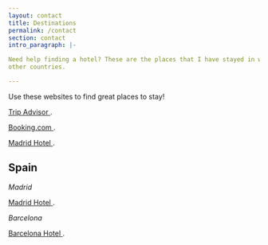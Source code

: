 ```yaml
---
layout: contact
title: Destinations
permalink: /contact
section: contact
intro_paragraph: |-

Need help finding a hotel? These are the places that I have stayed in when touring
other countries.

---
```

Use these websites to find great places to stay!

<a href="https://www.tripadvisor.com/?fid=03a13949-a2fe-45fc-adf0-14c2fd39dfcf">Trip Advisor
</a>.

<a href="https://www.booking.com/">Booking.com
</a>.

<a href="https://www.tripadvisor.com/Hotel_Review-g187514-d8331763-Reviews-Dear_Hotel_Madrid-Madrid.html">Madrid Hotel
</a>.



## **Spain**


*Madrid*

<a href="https://www.tripadvisor.com/Hotel_Review-g187514-d8331763-Reviews-Dear_Hotel_Madrid-Madrid.html">Madrid Hotel
</a>.

*Barcelona*

<a href="https://www.google.com/travel/hotels/Barcelona/entity/CgsI7semh7nNrZKlARAB?g2lb=4159844%2C4207876%2C4208993%2C4220292%2C4223281%2C4242898%2C4252106%2C4252383%2C4253230%2C4253565%2C4254308%2C4258127%2C4259036%2C4260035%2C4240902%2C4250437%2C4253015&hl=en&gl=us&un=0&q=barcelona%20hotels&rp=OAFAAEgC&ictx=1&ved=2ahUKEwjv0-GxmoDiAhVndt8KHZe6Ba4QvS4wA3oECAoQQA&hrf=CgUI4QEQACIDVVNEKhYKBwjjDxAFGAUSBwjjDxAFGAYYASgAWAGqAR4KAgghEgIICBICCBUSAghnEgIIWxICCC8SAghaGAGqAQoKAggSEgIIaBgBqgEGCgIIFBgAqgEKCgIIHBICCDYYAaoBBgoCCCUYAKoBBgoCCGQYAKoBEgoCCBESAggqEgIIOBICCFcYAaoBJgoCCC4SAwiAARICCDsSAwiHARICCEgSAwiDARICCAMSAwiJARgBkgECIAE&tcfs=EhoaGAoKMjAxOS0wNS0wNRIKMjAxOS0wNS0wNlIA">Barcelona Hotel
</a>.
